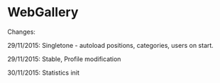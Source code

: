 # WebGallery

Changes:

29/11/2015: Singletone - autoload positions, categories, users on start.

29/11/2015: Stable, Profile modification

30/11/2015: Statistics init
